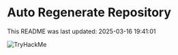 # Auto Regenerate Repository

This README was last updated: 2025-03-16 19:41:01

 ![TryHackMe](https://tryhackme.com/badge/533634)